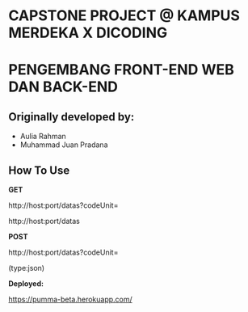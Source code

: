 # CAPSTONE PROJECT @ KAMPUS MERDEKA X DICODING
# PENGEMBANG FRONT-END WEB DAN BACK-END


## Originally developed by:
- Aulia Rahman
- Muhammad Juan Pradana


## How To Use

**GET**

http://host:port/datas?codeUnit=

http://host:port/datas


**POST**

http://host:port/datas?codeUnit=

(type:json)

**Deployed:**

https://pumma-beta.herokuapp.com/
